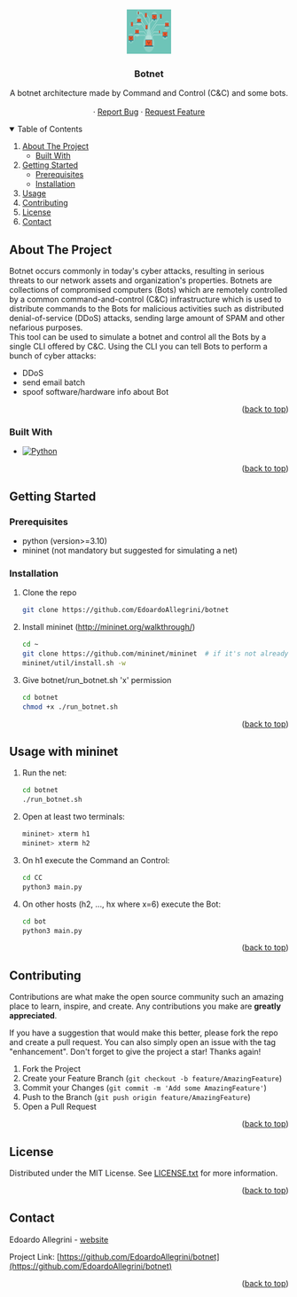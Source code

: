 
<a id="readme-top"></a>

<!-- PROJECT LOGO -->
<br />
<div align="center">
  <a href="https://github.com/EdoardoAllegrini/botnet">
    <img src="images/logo_botnet.png" alt="Logo" width="80" height="80">
  </a>

  <h3 align="center">Botnet</h3>

  <p align="center">
    A botnet architecture made by Command and Control (C&C) and some bots.
    <br />
    <br />
    ·
    <a href="https://github.com/EdoardoAllegrini/botnet/issues">Report Bug</a>
    ·
    <a href="https://github.com/EdoardoAllegrini/botnet/issues">Request Feature</a>
  </p>
</div>



<!-- TABLE OF CONTENTS -->
<details open>
  <summary>Table of Contents</summary>
  <ol>
    <li>
      <a href="#about-the-project">About The Project</a>
      <ul>
        <li><a href="#built-with">Built With</a></li>
      </ul>
    </li>
    <li>
      <a href="#getting-started">Getting Started</a>
      <ul>
        <li><a href="#prerequisites">Prerequisites</a></li>
        <li><a href="#installation">Installation</a></li>
      </ul>
    </li>
    <li><a href="#usage">Usage</a></li>
    <li><a href="#contributing">Contributing</a></li>
    <li><a href="#license">License</a></li>
    <li><a href="#contact">Contact</a></li>
  </ol>
</details>



<!-- ABOUT THE PROJECT -->
## About The Project

Botnet occurs commonly in today's cyber attacks, resulting in serious threats to our network assets and organization's properties.
Botnets are collections of compromised computers (Bots) which are remotely controlled by a common command-and-control (C&C) infrastructure which is used to distribute commands to the Bots for malicious activities such as distributed denial-of-service (DDoS) attacks, sending large amount of SPAM and other nefarious purposes.
<br>
This tool can be used to simulate a botnet and control all the Bots by a single CLI offered by C&C. Using the CLI you can tell Bots to perform a bunch of cyber attacks:
- DDoS
- send email batch
- spoof software/hardware info about Bot


<p align="right">(<a href="#readme-top">back to top</a>)</p>



### Built With

* [![Python][Python.org]][Python-url]

<p align="right">(<a href="#readme-top">back to top</a>)</p>



<!-- GETTING STARTED -->
## Getting Started

### Prerequisites

* python (version>=3.10)
* mininet (not mandatory but suggested for simulating a net)


### Installation


1. Clone the repo
   ```sh
   git clone https://github.com/EdoardoAllegrini/botnet
   ```
2. Install mininet (http://mininet.org/walkthrough/)
   ```sh
   cd ~
   git clone https://github.com/mininet/mininet  # if it's not already there
   mininet/util/install.sh -w
   ```
3. Give botnet/run_botnet.sh 'x' permission
   ```sh
   cd botnet
   chmod +x ./run_botnet.sh
   ```

<p align="right">(<a href="#readme-top">back to top</a>)</p>



<!-- USAGE EXAMPLES -->
## Usage with mininet

1. Run the net:
   ```sh
   cd botnet
   ./run_botnet.sh
   ```
2. Open at least two terminals:
   ```sh
   mininet> xterm h1
   mininet> xterm h2
   ```
3. On h1 execute the Command an Control:
   ```sh
   cd CC
   python3 main.py
   ```
3. On other hosts (h2, ..., hx where x=6) execute the Bot:
   ```sh
   cd bot
   python3 main.py
   ```

<p align="right">(<a href="#readme-top">back to top</a>)</p>


<!-- CONTRIBUTING -->
## Contributing

Contributions are what make the open source community such an amazing place to learn, inspire, and create. Any contributions you make are **greatly appreciated**.

If you have a suggestion that would make this better, please fork the repo and create a pull request. You can also simply open an issue with the tag "enhancement".
Don't forget to give the project a star! Thanks again!

1. Fork the Project
2. Create your Feature Branch (`git checkout -b feature/AmazingFeature`)
3. Commit your Changes (`git commit -m 'Add some AmazingFeature'`)
4. Push to the Branch (`git push origin feature/AmazingFeature`)
5. Open a Pull Request

<p align="right">(<a href="#readme-top">back to top</a>)</p>



<!-- LICENSE -->
## License

Distributed under the MIT License. See [LICENSE.txt](LICENSE.txt) for more information.

<p align="right">(<a href="#readme-top">back to top</a>)</p>



<!-- CONTACT -->
## Contact

Edoardo Allegrini - [website](https://EdoardoAllegrini.github.io)

Project Link: [https://github.com/EdoardoAllegrini/botnet](https://github.com/EdoardoAllegrini/botnet)

<p align="right">(<a href="#readme-top">back to top</a>)</p>


<!-- MARKDOWN LINKS & IMAGES -->
<!-- https://www.markdownguide.org/basic-syntax/#reference-style-links -->
[repo-url]: https://github.com/EdoardoAllegrini/botnet
[Python-url]: https://www.python.org
[Python.org]: https://img.shields.io/badge/Python-3776AB?style=for-the-badge&logo=python&logoColor=white

